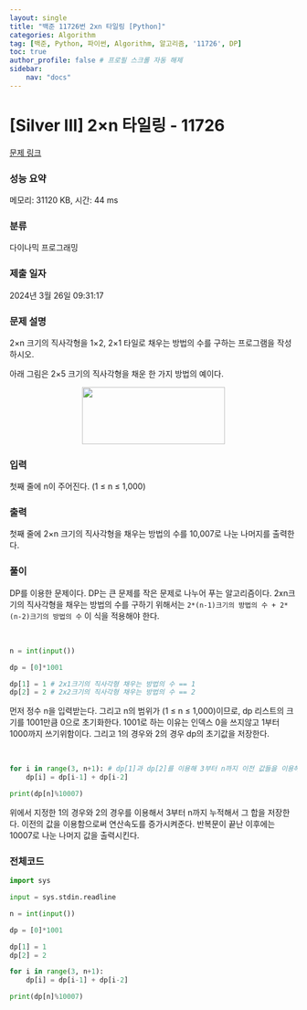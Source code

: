 ```yaml
---
layout: single
title: "백준 11726번 2xn 타일링 [Python]"
categories: Algorithm
tag: [백준, Python, 파이썬, Algorithm, 알고리즘, '11726', DP]
toc: true
author_profile: false # 프로필 스크롤 자동 해제
sidebar:
    nav: "docs"
---
```

# [Silver III] 2×n 타일링 - 11726 

[문제 링크](https://www.acmicpc.net/problem/11726) 

### 성능 요약

메모리: 31120 KB, 시간: 44 ms

### 분류

다이나믹 프로그래밍

### 제출 일자

2024년 3월 26일 09:31:17

### 문제 설명

<p>2×n 크기의 직사각형을 1×2, 2×1 타일로 채우는 방법의 수를 구하는 프로그램을 작성하시오.</p>

<p>아래 그림은 2×5 크기의 직사각형을 채운 한 가지 방법의 예이다.</p>

<p style="text-align: center;"><img alt="" src="https://onlinejudgeimages.s3-ap-northeast-1.amazonaws.com/problem/11726/1.png" style="height:100px; width:250px"></p>

### 입력 

 <p>첫째 줄에 n이 주어진다. (1 ≤ n ≤ 1,000)</p>

### 출력 

 <p>첫째 줄에 2×n 크기의 직사각형을 채우는 방법의 수를 10,007로 나눈 나머지를 출력한다.</p>

### 풀이
<p>DP를 이용한 문제이다. DP는 큰 문제를 작은 문제로 나누어 푸는 알고리즘이다. 2xn크기의 직사각형을 채우는 방법의 수를 구하기 위해서는 <code>2*(n-1)크기의 방법의 수 + 2*(n-2)크기의 방법의 수</code> 이 식을 적용해야 한다.</p>
<br>

~~~python
n = int(input())

dp = [0]*1001

dp[1] = 1 # 2x1크기의 직사각형 채우는 방법의 수 == 1
dp[2] = 2 # 2x2크기의 직사각형 채우는 방법의 수 == 2
~~~
<p>먼저 정수 n을 입력받는다. 그리고 n의 범위가 (1 ≤ n ≤ 1,000)이므로, dp 리스트의 크기를 1001만큼 0으로 초기화한다. 1001로 하는 이유는 인덱스 0을 쓰지않고 1부터 1000까지 쓰기위함이다. 그리고 1의 경우와 2의 경우 dp의 초기값을 저장한다.</p>
<br>

~~~python
for i in range(3, n+1): # dp[1]과 dp[2]를 이용해 3부터 n까지 이전 값들을 이용해서 연산을 반복
    dp[i] = dp[i-1] + dp[i-2]

print(dp[n]%10007)
~~~
<p>위에서 지정한 1의 경우와 2의 경우를 이용해서 3부터 n까지 누적해서 그 합을 저장한다. 이전의 값을 이용함으로써 연산속도를 증가시켜준다. 반복문이 끝난 이후에는 10007로 나눈 나머지 값을 출력시킨다.</p>

### 전체코드
~~~python
import sys

input = sys.stdin.readline

n = int(input())

dp = [0]*1001

dp[1] = 1
dp[2] = 2

for i in range(3, n+1):
    dp[i] = dp[i-1] + dp[i-2]

print(dp[n]%10007)
~~~